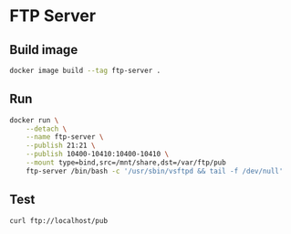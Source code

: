 # FTP Server

## Build image

```bash
docker image build --tag ftp-server .
```

## Run

```bash
docker run \
    --detach \
    --name ftp-server \
    --publish 21:21 \
    --publish 10400-10410:10400-10410 \
    --mount type=bind,src=/mnt/share,dst=/var/ftp/pub
    ftp-server /bin/bash -c '/usr/sbin/vsftpd && tail -f /dev/null'
```

## Test

```bash
curl ftp://localhost/pub
```
